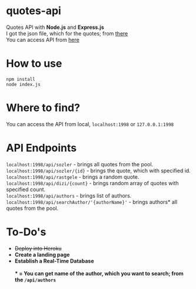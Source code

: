 # quotes-api
Quotes API with **Node.js** and **Express.js**\
I got the json file, which for the quotes; from [there](https://github.com/JamesFT/Database-Quotes-JSON)\
You can access API from [here](https://quotes-node-api.herokuapp.com)

# How to use

    npm install
    node index.js

# Where to find?
You can access the API from local, `localhost:1998` or `127.0.0.1:1998`

# API Endpoints
`localhost:1998/api/sozler` - brings all quotes from the pool.\
`localhost:1998/api/sozler/{id}` - brings the quote, which with specified id.\
`localhost:1998/api/rastgele` - brings a random quote.\
`localhost:1998/api/dizi/{count}` - brings random array of quotes with specified count.\
`localhost:1998/api/authors` - brings list of authors.\
`localhost:1998/api/searchAuthor/'{authorName}'` - brings authors* all quotes from the pool.


# To-Do's

 - <del>Deploy into Heroku</del>
 - **Create a landing page**
 - **Establish a Real-Time Database**
  \
  \
 <b>* = You can get name of the author, which you want to search; from the `/api/authors`</b>
